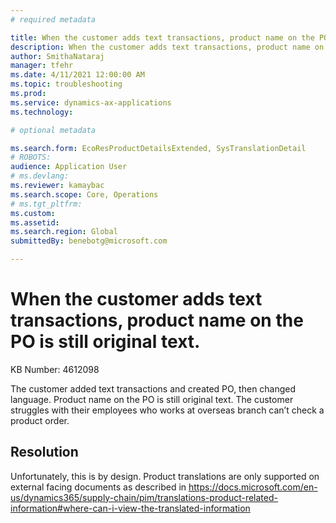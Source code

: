 ```yaml
---
# required metadata

title: When the customer adds text transactions, product name on the PO is still original text.
description: When the customer adds text transactions, product name on the PO is still original text.
author: SmithaNataraj
manager: tfehr
ms.date: 4/11/2021 12:00:00 AM
ms.topic: troubleshooting
ms.prod: 
ms.service: dynamics-ax-applications
ms.technology: 

# optional metadata

ms.search.form: EcoResProductDetailsExtended, SysTranslationDetail
# ROBOTS: 
audience: Application User
# ms.devlang: 
ms.reviewer: kamaybac
ms.search.scope: Core, Operations
# ms.tgt_pltfrm: 
ms.custom: 
ms.assetid: 
ms.search.region: Global
submittedBy: benebotg@microsoft.com

---
```


# When the customer adds text transactions, product name on the PO is still original text.

KB Number: 4612098

The customer added text transactions and created PO, then changed language. Product name on the PO is still original text.
The customer struggles with their employees who works at overseas branch can’t check a product order.



## Resolution
Unfortunately, this is by design. Product translations are only supported on external facing documents as described in https://docs.microsoft.com/en-us/dynamics365/supply-chain/pim/translations-product-related-information#where-can-i-view-the-translated-information



